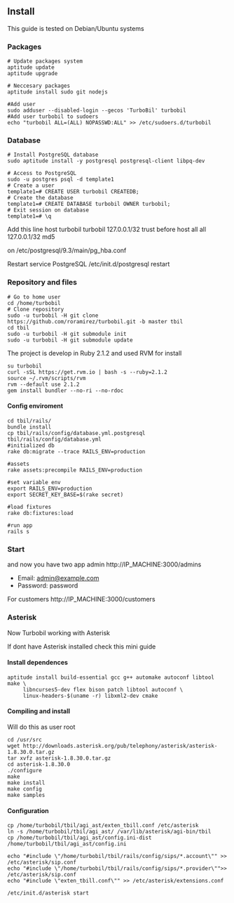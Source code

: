 ## Install

This guide is tested on Debian/Ubuntu systems

### Packages
    # Update packages system
    aptitude update
    aptitude upgrade

    # Neccesary packages
    aptitude install sudo git nodejs

    #Add user
    sudo adduser --disabled-login --gecos 'TurboBil' turbobil
    #Add user turbobil to sudoers
    echo "turbobil ALL=(ALL) NOPASSWD:ALL" >> /etc/sudoers.d/turbobil



### Database
    # Install PostgreSQL database
    sudo aptitude install -y postgresql postgresql-client libpq-dev

    # Access to PostgreSQL
    sudo -u postgres psql -d template1
    # Create a user
    template1=# CREATE USER turbobil CREATEDB;
    # Create the database
    template1=# CREATE DATABASE turbobil OWNER turbobil;
    # Exit session on database
    template1=# \q

Add this line
    host    turbobil        turbobil        127.0.0.1/32            trust
before
    host    all             all             127.0.0.1/32            md5

on /etc/postgresql/9.3/main/pg_hba.conf

Restart service PostgreSQL
    /etc/init.d/postgresql restart


### Repository and files
    # Go to home user
    cd /home/turbobil
    # Clone repository
    sudo -u turbobil -H git clone https://github.com/roramirez/turbobil.git -b master tbil
    cd tbil
    sudo -u turbobil -H git submodule init
    sudo -u turbobil -H git submodule update


The project is develop in Ruby 2.1.2 and used RVM for install

    su turbobil
    curl -sSL https://get.rvm.io | bash -s --ruby=2.1.2
    source ~/.rvm/scripts/rvm
    rvm --default use 2.1.2
    gem install bundler --no-ri --no-rdoc


#### Config enviroment
    cd tbil/rails/
    bundle install
    cp tbil/rails/config/database.yml.postgresql tbil/rails/config/database.yml
    #initialized db
    rake db:migrate --trace RAILS_ENV=production

    #assets
    rake assets:precompile RAILS_ENV=production

    #set variable env
    export RAILS_ENV=production
    export SECRET_KEY_BASE=$(rake secret)

    #load fixtures
    rake db:fixtures:load

    #run app
    rails s

### Start
and now you have two app
admin http://IP_MACHINE:3000/admins
  - Email: admin@example.com
  - Password: password

For customers http://IP_MACHINE:3000/customers


### Asterisk 

Now Turbobil working with Asterisk

If dont have Asterisk installed check this mini guide 


#### Install dependences

    aptitude install build-essential gcc g++ automake autoconf libtool make \
         libncurses5-dev flex bison patch libtool autoconf \
         linux-headers-$(uname -r) libxml2-dev cmake


#### Compiling and install
Will do this as user root

    cd /usr/src
    wget http://downloads.asterisk.org/pub/telephony/asterisk/asterisk-1.8.30.0.tar.gz
    tar xvfz asterisk-1.8.30.0.tar.gz
    cd asterisk-1.8.30.0
    ./configure
    make
    make install
    make config
    make samples

#### Configuration
    cp /home/turbobil/tbil/agi_ast/exten_tbill.conf /etc/asterisk
    ln -s /home/turbobil/tbil/agi_ast/ /var/lib/asterisk/agi-bin/tbil
    cp /home/turbobil/tbil/agi_ast/config.ini-dist /home/turbobil/tbil/agi_ast/config.ini

    echo "#include \"/home/turbobil/tbil/rails/config/sips/*.account\"" >> /etc/asterisk/sip.conf
    echo "#include \"/home/turbobil/tbil/rails/config/sips/*.provider\"">> /etc/asterisk/sip.conf
    echo "#include \"exten_tbill.conf\"" >> /etc/asterisk/extensions.conf

    /etc/init.d/asterisk start
